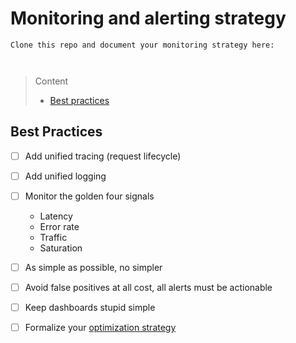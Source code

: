 # Monitoring and alerting strategy

```
Clone this repo and document your monitoring strategy here:



```
> Content
> - [Best practices](#best-practices)


## Best Practices

- [ ] Add unified tracing (request lifecycle)


- [ ] Add unified logging


- [ ] Monitor the golden four signals 
  - Latency
  - Error rate
  - Traffic
  - Saturation


- [ ] As simple as possible, no simpler


- [ ] Avoid false positives at all cost, all alerts must be actionable


- [ ] Keep dashboards stupid simple


- [ ] Formalize your [optimization strategy](optimization-method.md)


